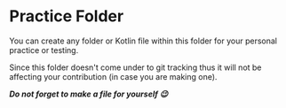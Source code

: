 <h1>Practice Folder</h1>

You can create any folder or Kotlin file within this folder for your personal practice or testing.

Since this folder doesn't come under to git tracking thus it will not be affecting your contribution (in case you are 
making one).

_**Do not forget to make a file for yourself 😉**_